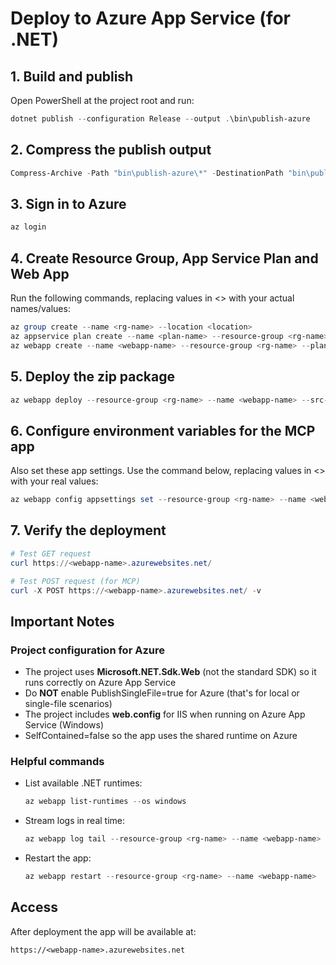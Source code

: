 # Deploy to Azure App Service (for .NET)

## 1. Build and publish

Open PowerShell at the project root and run:

```powershell
dotnet publish --configuration Release --output .\bin\publish-azure
```

## 2. Compress the publish output

```powershell
Compress-Archive -Path "bin\publish-azure\*" -DestinationPath "bin\publish-azure.zip" -Force
```

## 3. Sign in to Azure

```powershell
az login
```

## 4. Create Resource Group, App Service Plan and Web App

Run the following commands, replacing values in <> with your actual names/values:

```powershell
az group create --name <rg-name> --location <location>
az appservice plan create --name <plan-name> --resource-group <rg-name> --sku <sku> --is-linux false
az webapp create --name <webapp-name> --resource-group <rg-name> --plan <plan-name> --runtime "dotnet:9"
```

## 5. Deploy the zip package

```powershell
az webapp deploy --resource-group <rg-name> --name <webapp-name> --src-path "bin\publish-azure.zip" --type zip
```

## 6. Configure environment variables for the MCP app

Also set these app settings. Use the command below, replacing values in <> with your real values:

```powershell
az webapp config appsettings set --resource-group <rg-name> --name <webapp-name> --settings AZURE_TENANT_ID=<tenant-id> AZURE_CLIENT_ID=<client-id> AZURE_CLIENT_SECRET=<client-secret> AZURE_SCOPE=https://graph.microsoft.com/.default
```

## 7. Verify the deployment

```powershell
# Test GET request
curl https://<webapp-name>.azurewebsites.net/

# Test POST request (for MCP)
curl -X POST https://<webapp-name>.azurewebsites.net/ -v
```

## Important Notes

### Project configuration for Azure
- The project uses **Microsoft.NET.Sdk.Web** (not the standard SDK) so it runs correctly on Azure App Service
- Do **NOT** enable PublishSingleFile=true for Azure (that's for local or single-file scenarios)
- The project includes **web.config** for IIS when running on Azure App Service (Windows)
- SelfContained=false so the app uses the shared runtime on Azure

### Helpful commands
- List available .NET runtimes:
  ```powershell
  az webapp list-runtimes --os windows
  ```
- Stream logs in real time:
  ```powershell
  az webapp log tail --resource-group <rg-name> --name <webapp-name>
  ```
- Restart the app:
  ```powershell
  az webapp restart --resource-group <rg-name> --name <webapp-name>
  ```

## Access
After deployment the app will be available at:
```
https://<webapp-name>.azurewebsites.net
```

